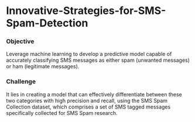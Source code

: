 # Innovative-Strategies-for-SMS-Spam-Detection

### Objective

Leverage machine learning to develop a predictive model capable of accurately classifying SMS messages as either spam (unwanted messages) or ham (legitimate messages).

### Challenge
It lies in creating a model that can effectively differentiate between these two categories with high precision and recall, using the SMS Spam Collection dataset, which comprises a set of SMS tagged messages specifically collected for SMS Spam research.
